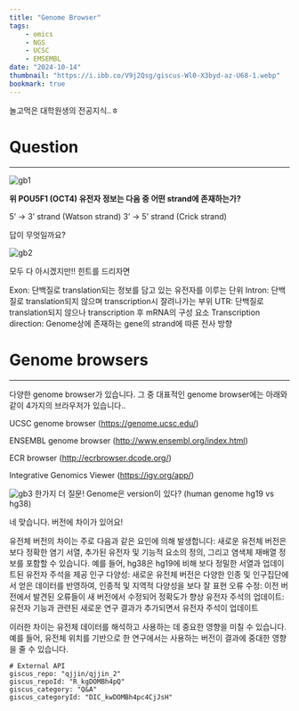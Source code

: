 ```yaml
---
title: "Genome Browser"
tags:
    - omics
    - NGS
    - UCSC
    - EMSEMBL
date: "2024-10-14"
thumbnail: "https://i.ibb.co/V9j2Qsg/giscus-Wl0-X3byd-az-U68-1.webp"
bookmark: true
---
```


놀고먹은 대학원생의 전공지식..ㅎ

# Question
---

![gb1](https://github.com/user-attachments/assets/0e525d25-98fe-457d-b4a9-cb38af8bc4be)

**위 POU5F1 (OCT4) 유전자 정보는 다음 중 어떤 strand에 존재하는가?**

5’ -> 3’ strand (Watson strand)
3’ -> 5’ strand (Crick strand)

답이 무엇일까요?


![gb2](https://github.com/user-attachments/assets/4abbbe90-9180-4637-ba34-4706aff0249d)

모두 다 아시겠지만!! 힌트를 드리자면

Exon: 단백질로 translation되는 정보를 담고 있는 유전자를 이루는 단위
Intron: 단백질로 translation되지 않으며 transcription시 잘려나가는 부위
UTR: 단백질로 translation되지 않으나 transcription 후 mRNA의 구성 요소
Transcription direction: Genome상에 존재하는 gene의 strand에 따른 전사 방향



# Genome browsers
---
다양한 genome browser가 있습니다.
그 중 대표적인 genome browser에는 아래와 같이 4가지의 브라우저가 있습니다..

UCSC genome browser
(https://genome.ucsc.edu/)

ENSEMBL genome browser
(http://www.ensembl.org/index.html)

ECR browser
(http://ecrbrowser.dcode.org/)

Integrative Genomics Viewer
(https://igv.org/app/)

![gb3](https://github.com/user-attachments/assets/be178925-4ffa-4796-bc0b-e15572b91ce7)
한가지 더 질문!
Genome은 version이 있다? (human genome hg19 vs hg38)




네 맞습니다. 버전에 차이가 있어요!

유전체 버전의 차이는 주로 다음과 같은 요인에 의해 발생합니다:
새로운 유전체 버전은 보다 정확한 염기 서열, 추가된 유전자 및 기능적 요소의 정의, 그리고 염색체 재배열 정보를 포함할 수 있습니다. 예를 들어, hg38은 hg19에 비해 보다 정밀한 서열과 업데이트된 유전자 주석을 제공
인구 다양성: 새로운 유전체 버전은 다양한 인종 및 인구집단에서 얻은 데이터를 반영하여, 인종적 및 지역적 다양성을 보다 잘 표현
오류 수정: 이전 버전에서 발견된 오류들이 새 버전에서 수정되어 정확도가 향상
유전자 주석의 업데이트: 유전자 기능과 관련된 새로운 연구 결과가 추가되면서 유전자 주석이 업데이트

이러한 차이는 유전체 데이터를 해석하고 사용하는 데 중요한 영향을 미칠 수 있습니다. 
예를 들어, 유전체 위치를 기반으로 한 연구에서는 사용하는 버전이 결과에 중대한 영향을 줄 수 있습니다.


```
# External API
giscus_repo: "qjjin/qjjin_2"
giscus_repoId: "R_kgDOMBh4pQ"
giscus_category: "Q&A"
giscus_categoryId: "DIC_kwDOMBh4pc4CjJsH"
```